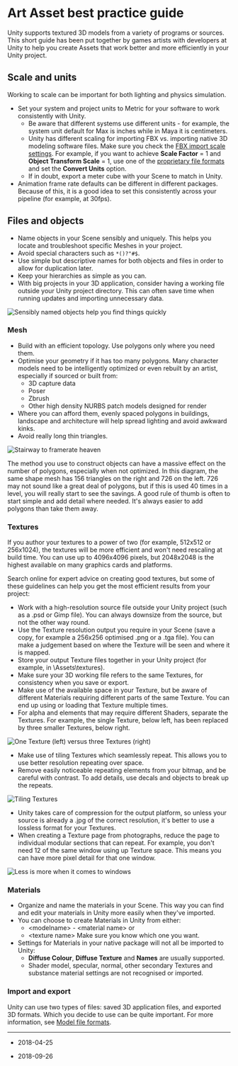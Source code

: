 # Art Asset best practice guide

Unity supports textured 3D models from a variety of programs or sources. This short guide has been put together by games artists with developers at Unity to help you create Assets that work better and more efficiently in your Unity project.

## Scale and units

Working to scale can be important for both lighting and physics simulation.

* Set your system and project units to Metric for your software to work consistently with Unity.
    * Be aware that different systems use different units - for example, the system unit default for Max is inches while in Maya it is centimeters.
    * Unity has different scaling for importing FBX vs. importing native 3D modeling software files. Make sure you check the [FBX import scale settings](FBXImporter-Model). For example, if you want to achieve **Scale Factor** = 1 and **Object Transform Scale** = 1, use one of the [proprietary file formats](3D-formats) and set the **Convert Units** option.
    * If in doubt, export a meter cube with your Scene to match in Unity.
* Animation frame rate defaults can be different in different packages. Because of this, it is a good idea to set this consistently across your pipeline (for example, at 30fps).

## Files and objects

* Name objects in your Scene sensibly and uniquely. This helps you locate and troubleshoot specific Meshes in your project.
* Avoid special characters such as `*()?"#$`.
* Use simple but descriptive names for both objects and files in order to allow for duplication later.
* Keep your hierarchies as simple as you can.
* With big projects in your 3D application, consider having a working file outside your Unity project directory. This can often save time when running updates and importing unnecessary data.


![Sensibly named objects help you find things quickly](../uploads/Main/HierarchyWrongRight.jpg) 

### Mesh

* Build with an efficient topology. Use polygons only where you need them.
* Optimise your geometry if it has too many polygons. Many character models need to be intelligently optimized or even rebuilt by an artist, especially if sourced or built from:
    * 3D capture data
    * Poser
    * Zbrush
    * Other high density NURBS patch models designed for render
* Where you can afford them, evenly spaced polygons in buildings, landscape and architecture will help spread lighting and avoid awkward kinks.
* Avoid really long thin triangles.


![Stairway to framerate heaven](../uploads/Main/GeomWrongRight.png) 

The method you use to construct objects can have a massive effect on the number of polygons, especially when not optimized. In this diagram, the same shape mesh has 156 triangles on the right and 726 on the left. 726 may not sound like a great deal of polygons, but if this is used 40 times in a level, you will really start to see the savings. A good rule of thumb is often to start simple and add detail where needed. It's always easier to add polygons than take them away.

### Textures

If you author your textures to a power of two (for example, 512x512 or 256x1024), the textures will be more efficient and won't need rescaling at build time. You can use up to 4096x4096 pixels, but 2048x2048 is the highest available on many graphics cards and platforms.

Search online for expert advice on creating good textures, but some of these guidelines can help you get the most efficient results from your project:

* Work with a high-resolution source file outside your Unity project (such as a .psd or Gimp file). You can always downsize from the source, but not the other way round.
* Use the Texture resolution output you require in your Scene (save a copy, for example a 256x256 optimised .png or a .tga file). You can make a judgement based on where the Texture will be seen and where it is mapped.
* Store your output Texture files together in your Unity project (for example, in \Assets\textures).
* Make sure your 3D working file refers to the same Textures, for consistency when you save or export.
* Make use of the available space in your Texture, but be aware of different Materials requiring different parts of the same Texture. You can end up using or loading that Texture multiple times.
* For alpha and elements that may require different Shaders, separate the Textures. For example, the single Texture, below left, has been replaced by three smaller Textures, below right.



![One Texture (left) versus three Textures (right)](../uploads/Main/Pack_WrongRight2.jpg) 


* Make use of tiling Textures which seamlessly repeat. This allows you to use better resolution repeating over space.
* Remove easily noticeable repeating elements from your bitmap, and be careful with contrast. To add details, use decals and objects to break up the repeats.



![Tiling Textures](../uploads/Main/TexWrongRight.jpg) 


* Unity takes care of compression for the output platform, so unless your source is already a .jpg of the correct resolution, it's better to use a lossless format for your Textures.
* When creating a Texture page from photographs, reduce the page to individual modular sections that can repeat. For example, you don't need 12 of the same window using up Texture space. This means you can have more pixel detail for that one window.


![Less is more when it comes to windows](../uploads/Main/BuildingWrongRight.jpg) 

### Materials

* Organize and name the materials in your Scene. This way you can find and edit your materials in Unity more easily when they've imported.
* You can choose to create Materials in Unity from either:
    * &lt;modelname&gt; - &lt;material name&gt; 
    or
    * &lt;texture name&gt; 
    Make sure you know which one you want.
* Settings for Materials in your native package will not all be imported to Unity:
    * __Diffuse Colour__, __Diffuse Texture__ and __Names__ are usually supported.
    * Shader model, specular, normal, other secondary Textures and substance material settings are not recognised or imported.

### Import and export

Unity can use two types of files: saved 3D application files, and exported 3D formats. Which you decide to use can be quite important. For more information, see [Model file formats](3D-formats).

---

* <span class="page-edit"> 2018-04-25  <!-- include IncludeTextAmendPageSomeEdit --></span>

* <span class="page-edit"> 2018-09-26  <!-- include IncludeTextAmendPageSomeEdit --></span>
